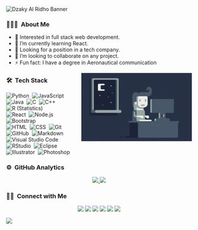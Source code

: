 ![Dzaky Al Ridho Banner](https://i.imgur.com/DzPmBIP.jpg)


<!-- ## 👋 &nbsp;Hey there! I'm Dzaky -->

### 👨🏻‍💻 &nbsp;About Me

- 🧐 Interested in full stack web development.
- 🌱 I’m currently learning React.
- 💼 Looking for a position in a tech company.
- 👯 I’m looking to collaborate on any project.
- ⚡ Fun fact: I have a degree in Aeronautical communication

<img alt="Night Coding" src="https://raw.githubusercontent.com/AVS1508/AVS1508/master/assets/Night-Coding.gif" align="right"/>

### 🛠 &nbsp;Tech Stack

![Python](https://img.shields.io/badge/-Python-05122A?style=flat&logo=python)&nbsp;
![JavaScript](https://img.shields.io/badge/-JavaScript-05122A?style=flat&logo=javascript)&nbsp;
![Java](https://img.shields.io/badge/-Java-05122A?style=flat&logo=Java&logoColor=FFA518)&nbsp;
![C](https://img.shields.io/badge/-C-05122A?style=flat&logo=C&logoColor=A8B9CC)&nbsp;
![C++](https://img.shields.io/badge/-C++-05122A?style=flat&logo=C%2B%2B&logoColor=00599C)&nbsp;
![R (Statistics)](https://img.shields.io/badge/-R-05122A?style=flat&logo=R&logoColor=276DC3)\
![React](https://img.shields.io/badge/-React-05122A?style=flat&logo=react)&nbsp;
![Node.js](https://img.shields.io/badge/-Node.js-05122A?style=flat&logo=node.js)&nbsp;
![Bootstrap](https://img.shields.io/badge/-Bootstrap-05122A?style=flat&logo=bootstrap&logoColor=563D7C)\
![HTML](https://img.shields.io/badge/-HTML-05122A?style=flat&logo=HTML5)&nbsp;
![CSS](https://img.shields.io/badge/-CSS-05122A?style=flat&logo=CSS3&logoColor=1572B6)&nbsp;
![Git](https://img.shields.io/badge/-Git-05122A?style=flat&logo=git)&nbsp;
![GitHub](https://img.shields.io/badge/-GitHub-05122A?style=flat&logo=github)&nbsp;
![Markdown](https://img.shields.io/badge/-Markdown-05122A?style=flat&logo=markdown)\
![Visual Studio Code](https://img.shields.io/badge/-Visual%20Studio%20Code-05122A?style=flat&logo=visual-studio-code&logoColor=007ACC)&nbsp;
![RStudio](https://img.shields.io/badge/-RStudio-05122A?style=flat&logo=rstudio)&nbsp;
![Eclipse](https://img.shields.io/badge/-Eclipse-05122A?style=flat&logo=eclipse-ide&logoColor=2C2255)\
![Illustrator](https://img.shields.io/badge/-Illustrator-05122A?style=flat&logo=adobe-illustrator)&nbsp;
![Photoshop](https://img.shields.io/badge/-Photoshop-05122A?style=flat&logo=adobe-photoshop)&nbsp;


### ⚙️ &nbsp;GitHub Analytics

<p align="center">
<a href="https://github.com/AVS1508">
  <img height="180em" src="https://github-readme-stats-eight-theta.vercel.app/api?username=DZAKYALR&show_icons=true&theme=algolia&include_all_commits=true&count_private=true"/>
  <img height="180em" src="https://github-readme-stats-eight-theta.vercel.app/api/top-langs/?username=DZAKYALR&layout=compact&langs_count=8&theme=algolia"/>
</a>
</p>

### 🤝🏻 &nbsp;Connect with Me

<p align="center">
<a href="https://linkedin.com/in/dzaky-al-r-4525161a0"><img src="https://img.shields.io/badge/-Dzaky%20Al%20Ridho-0077B5?style=flat&logo=Linkedin&logoColor=white"/></a>
<a href="mailto:dzakyalr@gmail.com"><img src="https://img.shields.io/badge/-dzakyalr@gmail.com-D14836?style=flat&logo=Gmail&logoColor=white"/></a>
<a href="https://instagram.com/dzakyalr"><img src="https://img.shields.io/badge/-@dzakyalr-E4405F?style=flat&logo=Instagram&logoColor=white"/></a>
<a href="https://facebook.com/dzakyal010"><img src="https://img.shields.io/badge/-@dzakyal010-1877F2?style=flat&logo=Facebook&logoColor=white"/></a>
<a href="https://www.pinterest.ca/dzakyalr"><img src="https://img.shields.io/badge/-@dzakyalr-BD081C?style=flat&logo=Pinterest&logoColor=white"/></a>
<a href="https://www.twitter.com/dzakyalr"><img src="https://img.shields.io/badge/-@dzakyalr-1769FF?style=flat&logo=Twitter&logoColor=white"/></a>
</p>


![](https://komarev.com/ghpvc/?username=DZAKYALR&color=green)
